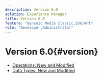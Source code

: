 ```yaml
---
description: Version 6.0
solution: Experience Manager
title: Version 6.0
feature: "Dynamic Media Classic,SDK/API"
role: "Developer,Administrator"
---
```


# Version 6.0{#version}

* [Operations: New and Modified](r-6-operations.md)
* [Data Types: New and Modified](r-6-types.md)
